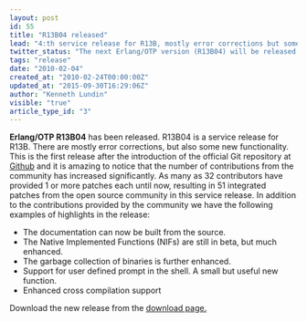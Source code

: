 ```yaml
---
layout: post
id: 55
title: "R13B04 released"
lead: "4:th service release for R13B, mostly error corrections but some new functionality."
twitter_status: "The next Erlang/OTP version (R13B04) will be released on February 24:th. "
tags: "release"
date: "2010-02-04"
created_at: "2010-02-24T00:00:00Z"
updated_at: "2015-09-30T16:29:06Z"
author: "Kenneth Lundin"
visible: "true"
article_type_id: "3"
---
```


**Erlang/OTP R13B04** has been released. R13B04 is a service release for R13B. There are mostly error corrections, but also some new functionality.
 This is the first release after the introduction of the official Git repository at [Github](http://github.com/erlang/otp) and it is amazing to notice that the number of contributions from the community has increased significantly. As many as 32 contributors have provided 1 or more patches each until now, resulting in 51 integrated patches from the open source community in this service release.
 In addition to the contributions provided by the community we have the following examples of highlights in the release:
* The documentation can now be built from the source.
* The Native Implemented Functions (NIFs) are still in beta, but much enhanced.
* The garbage collection of binaries is further enhanced.
* Support for user defined prompt in the shell. A small but useful new function.
* Enhanced cross compilation support

 Download the new release from the [download page.](/download/)
